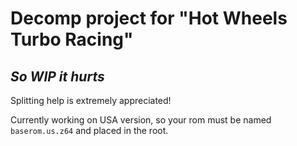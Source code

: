 # Decomp project for "Hot Wheels Turbo Racing"
## *So WIP it hurts*


Splitting help is extremely appreciated!

Currently working on USA version, so your rom must be named ``baserom.us.z64`` and placed in the root.
